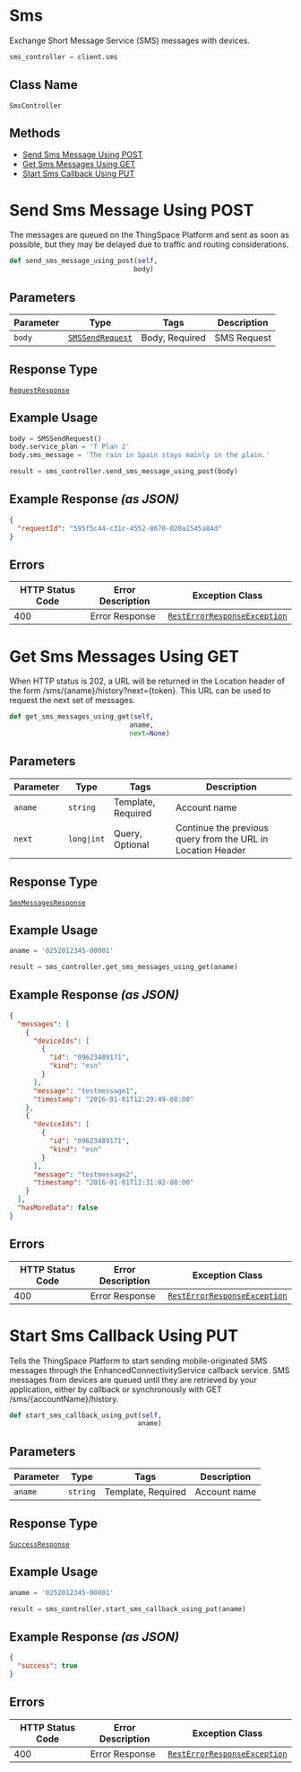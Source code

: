 # Sms

Exchange Short Message Service (SMS) messages with devices.

```python
sms_controller = client.sms
```

## Class Name

`SmsController`

## Methods

* [Send Sms Message Using POST](../../doc/controllers/sms.md#send-sms-message-using-post)
* [Get Sms Messages Using GET](../../doc/controllers/sms.md#get-sms-messages-using-get)
* [Start Sms Callback Using PUT](../../doc/controllers/sms.md#start-sms-callback-using-put)


# Send Sms Message Using POST

The messages are queued on the ThingSpace Platform and sent as soon as possible, but they may be delayed due to traffic and routing considerations.

```python
def send_sms_message_using_post(self,
                               body)
```

## Parameters

| Parameter | Type | Tags | Description |
|  --- | --- | --- | --- |
| `body` | [`SMSSendRequest`](../../doc/models/sms-send-request.md) | Body, Required | SMS Request |

## Response Type

[`RequestResponse`](../../doc/models/request-response.md)

## Example Usage

```python
body = SMSSendRequest()
body.service_plan = 'T Plan 2'
body.sms_message = 'The rain in Spain stays mainly in the plain.'

result = sms_controller.send_sms_message_using_post(body)
```

## Example Response *(as JSON)*

```json
{
  "requestId": "595f5c44-c31c-4552-8670-020a1545a84d"
}
```

## Errors

| HTTP Status Code | Error Description | Exception Class |
|  --- | --- | --- |
| 400 | Error Response | [`RestErrorResponseException`](../../doc/models/rest-error-response-exception.md) |


# Get Sms Messages Using GET

When HTTP status is 202, a URL will be returned in the Location header of the form /sms/{aname}/history?next={token}. This URL can be used to request the next set of messages.

```python
def get_sms_messages_using_get(self,
                              aname,
                              next=None)
```

## Parameters

| Parameter | Type | Tags | Description |
|  --- | --- | --- | --- |
| `aname` | `string` | Template, Required | Account name |
| `next` | `long\|int` | Query, Optional | Continue the previous query from the URL in Location Header |

## Response Type

[`SmsMessagesResponse`](../../doc/models/sms-messages-response.md)

## Example Usage

```python
aname = '0252012345-00001'

result = sms_controller.get_sms_messages_using_get(aname)
```

## Example Response *(as JSON)*

```json
{
  "messages": [
    {
      "deviceIds": [
        {
          "id": "09623489171",
          "kind": "esn"
        }
      ],
      "message": "testmessage1",
      "timestamp": "2016-01-01T12:29:49-08:00"
    },
    {
      "deviceIds": [
        {
          "id": "09623489171",
          "kind": "esn"
        }
      ],
      "message": "testmessage2",
      "timestamp": "2016-01-01T12:31:02-08:00"
    }
  ],
  "hasMoreData": false
}
```

## Errors

| HTTP Status Code | Error Description | Exception Class |
|  --- | --- | --- |
| 400 | Error Response | [`RestErrorResponseException`](../../doc/models/rest-error-response-exception.md) |


# Start Sms Callback Using PUT

Tells the ThingSpace Platform to start sending mobile-originated SMS messages through the EnhancedConnectivityService callback service. SMS messages from devices are queued until they are retrieved by your application, either by callback or synchronously with GET /sms/{accountName}/history.

```python
def start_sms_callback_using_put(self,
                                aname)
```

## Parameters

| Parameter | Type | Tags | Description |
|  --- | --- | --- | --- |
| `aname` | `string` | Template, Required | Account name |

## Response Type

[`SuccessResponse`](../../doc/models/success-response.md)

## Example Usage

```python
aname = '0252012345-00001'

result = sms_controller.start_sms_callback_using_put(aname)
```

## Example Response *(as JSON)*

```json
{
  "success": true
}
```

## Errors

| HTTP Status Code | Error Description | Exception Class |
|  --- | --- | --- |
| 400 | Error Response | [`RestErrorResponseException`](../../doc/models/rest-error-response-exception.md) |

